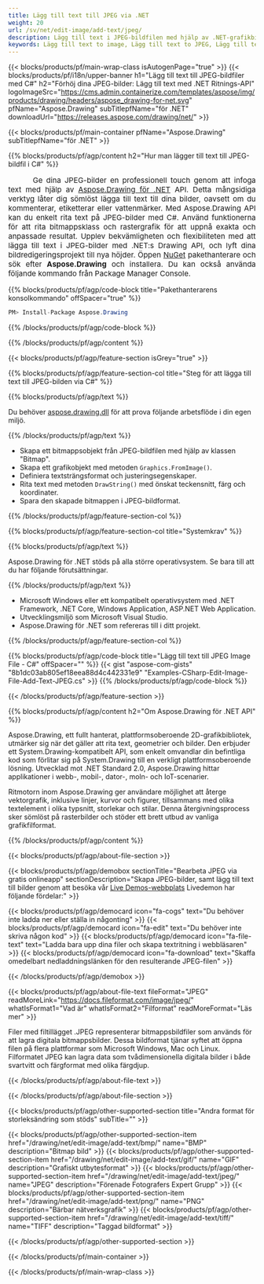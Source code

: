 ```yaml
---
title: Lägg till text till JPEG via .NET
weight: 20
url: /sv/net/edit-image/add-text/jpeg/
description: Lägg till text i JPEG-bildfilen med hjälp av .NET-grafikbiblioteket
keywords: Lägg till text to image, Lägg till text to JPEG, Lägg till text to bitmap, Lägg till text via C#, 2D graphics, drawing API, edit bitmap C#, Drawing för .NET, save bitmap, save JPEG image, cross-platform 2D graphic library, Bitmap class, raster graphics drawing, draw text, rendering raster images, JPEG image file
---
```


{{< blocks/products/pf/main-wrap-class isAutogenPage="true" >}}
{{< blocks/products/pf/i18n/upper-banner h1="Lägg till text till JPEG-bildfiler med C#" h2="Förhöj dina JPEG-bilder: Lägg till text med .NET Ritnings-API" logoImageSrc="https://cms.admin.containerize.com/templates/aspose/img/products/drawing/headers/aspose_drawing-for-net.svg" pfName="Aspose.Drawing" subTitlepfName="för .NET" downloadUrl="https://releases.aspose.com/drawing/net/" >}}

{{< blocks/products/pf/main-container pfName="Aspose.Drawing" subTitlepfName="för .NET" >}}


{{% blocks/products/pf/agp/content h2="Hur man lägger till text till JPEG-bildfil i C#" %}}

<p align="justify" style="text-indent:50px;font-size:15px;">
Ge dina JPEG-bilder en professionell touch genom att infoga text med hjälp av <a href="https://products.aspose.com/drawing/net">Aspose.Drawing för .NET</a> API. Detta mångsidiga verktyg låter dig sömlöst lägga till text till dina bilder, oavsett om du kommenterar, etiketterar eller vattenmärker. Med Aspose.Drawing API kan du enkelt rita text på JPEG-bilder med C#. Använd funktionerna för att rita bitmappsklass och rastergrafik för att uppnå exakta och anpassade resultat. Upplev bekvämligheten och flexibiliteten med att lägga till text i JPEG-bilder med .NET:s Drawing API, och lyft dina bildredigeringsprojekt till nya höjder. Öppen <a href="https://www.nuget.org/packages/aspose.drawing">NuGet</a> pakethanterare och sök efter <b>Aspose.Drawing</b> och installera. Du kan också använda följande kommando från Package Manager Console.</p>

{{% blocks/products/pf/agp/code-block title="Pakethanterarens konsolkommando" offSpacer="true" %}}
```cs
PM> Install-Package Aspose.Drawing
```
{{% /blocks/products/pf/agp/code-block %}}

{{% /blocks/products/pf/agp/content %}}


{{< blocks/products/pf/agp/feature-section isGrey="true" >}}

{{% blocks/products/pf/agp/feature-section-col title="Steg för att lägga till text till JPEG-bilden via C#" %}}

{{% blocks/products/pf/agp/text %}}

Du behöver [aspose.drawing.dll](https://downloads.aspose.com/drawing/net) för att prova följande arbetsflöde i din egen miljö.

{{% /blocks/products/pf/agp/text %}}

+ Skapa ett bitmappsobjekt från JPEG-bildfilen med hjälp av klassen "Bitmap".
+ Skapa ett grafikobjekt med metoden `Graphics.FromImage()`.
+ Definiera textsträngsformat och justeringsegenskaper.
+ Rita text med metoden `DrawString()` med önskat teckensnitt, färg och koordinater.
+ Spara den skapade bitmappen i JPEG-bildformat.

{{% /blocks/products/pf/agp/feature-section-col %}}

{{% blocks/products/pf/agp/feature-section-col title="Systemkrav" %}}

{{% blocks/products/pf/agp/text %}}

Aspose.Drawing för .NET stöds på alla större operativsystem. Se bara till att du har följande förutsättningar.

{{% /blocks/products/pf/agp/text %}}

- Microsoft Windows eller ett kompatibelt operativsystem med .NET Framework, .NET Core, Windows Application, ASP.NET Web Application.
- Utvecklingsmiljö som Microsoft Visual Studio.
- Aspose.Drawing för .NET som refereras till i ditt projekt.

{{% /blocks/products/pf/agp/feature-section-col %}}

{{% blocks/products/pf/agp/code-block title="Lägg till text till JPEG Image File - C#" offSpacer="" %}}
{{< gist "aspose-com-gists" "8b1dc03ab805ef18eea88d4c442331e9" "Examples-CSharp-Edit-Image-File-Add-Text-JPEG.cs" >}}
{{% /blocks/products/pf/agp/code-block %}}

{{< /blocks/products/pf/agp/feature-section >}}


<!-- aboutfile Starts -->

{{% blocks/products/pf/agp/content h2="Om Aspose.Drawing för .NET API" %}}

Aspose.Drawing, ett fullt hanterat, plattformsoberoende 2D-grafikbibliotek, utmärker sig när det gäller att rita text, geometrier och bilder. Den erbjuder ett System.Drawing-kompatibelt API, som enkelt omvandlar din befintliga kod som förlitar sig på System.Drawing till en verkligt plattformsoberoende lösning. Utvecklad mot .NET Standard 2.0, Aspose.Drawing hittar applikationer i webb-, mobil-, dator-, moln- och IoT-scenarier.

Ritmotorn inom Aspose.Drawing ger användare möjlighet att återge vektorgrafik, inklusive linjer, kurvor och figurer, tillsammans med olika textelement i olika typsnitt, storlekar och stilar. Denna återgivningsprocess sker sömlöst på rasterbilder och stöder ett brett utbud av vanliga grafikfilformat.

{{% /blocks/products/pf/agp/content %}}


{{< blocks/products/pf/agp/about-file-section >}}

{{< blocks/products/pf/agp/demobox sectionTitle="Bearbeta JPEG via gratis onlineapp" sectionDescription="Skapa JPEG-bilder, samt lägg till text till bilder genom att besöka vår [Live Demos-webbplats](https://products.aspose.app/drawing) Livedemon har följande fördelar:" >}}

{{< blocks/products/pf/agp/democard icon="fa-cogs" text="Du behöver inte ladda ner eller ställa in någonting" >}}
{{< blocks/products/pf/agp/democard icon="fa-edit" text="Du behöver inte skriva någon kod" >}}
{{< blocks/products/pf/agp/democard icon="fa-file-text" text="Ladda bara upp dina filer och skapa textritning i webbläsaren" >}}
{{< blocks/products/pf/agp/democard icon="fa-download" text="Skaffa omedelbart nedladdningslänken för den resulterande JPEG-filen" >}}

{{< /blocks/products/pf/agp/demobox >}}

{{< blocks/products/pf/agp/about-file-text fileFormat="JPEG" readMoreLink="https://docs.fileformat.com/image/jpeg/" whatIsFormat1="Vad är" whatIsFormat2="Filformat" readMoreFormat="Läs mer" >}}

Filer med filtillägget .JPEG representerar bitmappsbildfiler som används för att lagra digitala bitmappsbilder. Dessa bildformat tjänar syftet att öppna filen på flera plattformar som Microsoft Windows, Mac och Linux. Filformatet JPEG kan lagra data som tvådimensionella digitala bilder i både svartvitt och färgformat med olika färgdjup.

{{< /blocks/products/pf/agp/about-file-text >}}

{{< /blocks/products/pf/agp/about-file-section >}}

<!-- aboutfile Ends -->


{{< blocks/products/pf/agp/other-supported-section title="Andra format för storleksändring som stöds" subTitle="" >}}

{{< blocks/products/pf/agp/other-supported-section-item href="/drawing/net/edit-image/add-text/bmp/" name="BMP" description="Bitmap bild" >}}
{{< blocks/products/pf/agp/other-supported-section-item href="/drawing/net/edit-image/add-text/gif/" name="GIF" description="Grafiskt utbytesformat" >}}
{{< blocks/products/pf/agp/other-supported-section-item href="/drawing/net/edit-image/add-text/jpeg/" name="JPEG" description="Förenade Fotografers Expert Grupp" >}}
{{< blocks/products/pf/agp/other-supported-section-item href="/drawing/net/edit-image/add-text/png/" name="PNG" description="Bärbar nätverksgrafik" >}}
{{< blocks/products/pf/agp/other-supported-section-item href="/drawing/net/edit-image/add-text/tiff/" name="TIFF" description="Taggad bildformat" >}}

{{< /blocks/products/pf/agp/other-supported-section >}}

{{< /blocks/products/pf/main-container >}}

{{< /blocks/products/pf/main-wrap-class >}}
